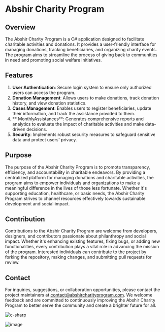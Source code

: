 # Abshir Charity Program

## Overview
The Abshir Charity Program is a C# application designed to facilitate charitable activities and donations. It provides a user-friendly interface for managing donations, tracking beneficiaries, and organizing charity events. The program aims to streamline the process of giving back to communities in need and promoting social welfare initiatives.

## Features
1. **User Authentication**: Secure login system to ensure only authorized users can access the program.
2. **Donation Management**: Allows users to make donations, track donation history, and view donation statistics.
3. **Cases Management**: Enables users to register beneficiaries, update their information, and track the assistance provided to them.
4. ** MonthlyAssistances**: Generates comprehensive reports and analytics to evaluate the impact of charitable activities and make data-driven decisions.
5. **Security**: Implements robust security measures to safeguard sensitive data and protect users' privacy.

## Purpose
The purpose of the Abshir Charity Program is to promote transparency, efficiency, and accountability in charitable endeavors. By providing a centralized platform for managing donations and charitable activities, the program aims to empower individuals and organizations to make a meaningful difference in the lives of those less fortunate. Whether it's supporting education, healthcare, or basic needs, the Abshir Charity Program strives to channel resources effectively towards sustainable development and social impact.

## Contribution
Contributions to the Abshir Charity Program are welcome from developers, designers, and contributors passionate about philanthropy and social impact. Whether it's enhancing existing features, fixing bugs, or adding new functionalities, every contribution plays a vital role in advancing the mission of the program. Interested individuals can contribute to the project by forking the repository, making changes, and submitting pull requests for review.

## Contact
For inquiries, suggestions, or collaboration opportunities, please contact the project maintainers at [contact@abshircharityprogram.com](mailto:contact@abshircharityprogram.com). We welcome feedback and are committed to continuously improving the Abshir Charity Program to better serve the community and create a brighter future for all.

![c-sharp](https://github.com/mahmoudhatems/Abshir-met/assets/113213094/53d2ee66-d774-4f66-a838-d1f34d78ec53)


![image](https://github.com/mahmoudhatems/Abshir-met/assets/113213094/a461dfa7-50c1-4627-baf7-3d76887c9e60)
